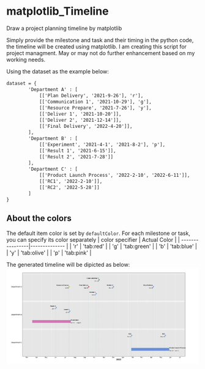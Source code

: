 # matplotlib_Timeline
Draw a project planning timeline by matplotlib

Simply provide the milestone and task and their timing in the python code, the timeline
will be created using matplotlib. I am creating this script for project managment. May
or may not do further enhancement based on my working needs.

Using the dataset as the example below:

    dataset = {
            'Department A' : [
                [['Plan Delivery', '2021-9-26'], 'r'],
                [['Communication 1', '2021-10-29'], 'g'],
                [['Resource Prepare', '2021-7-26'], 'y'],
                [['Deliver 1', '2021-10-20']],
                [['Deliver 2', '2021-12-14']],
                [['Final Delivery', '2022-4-20']],
            ],
            'Department B' : [
                [['Experiment', '2021-4-1', '2021-8-2'], 'p'],
                [['Result 1', '2021-6-15']],
                [['Result 2', '2021-7-28']]
            ],
            'Department C' : [
                [['Product Launch Process', '2022-2-10', '2022-6-11']],
                [['RC1', '2022-2-10']],
                [['RC2', '2022-5-28']]
            ]
    }

## About the colors
The default item color is set by `defaultColor`. For each milestone or task, you can specify its color separately
| color specifier | Actual Color  |
| ----------------|-------------- |
|       'r'       | 'tab:red'     |
|       'g'       | 'tab:green'   |
|       'b'       | 'tab:blue'    |
|       'y'       | 'tab:olive'   |
|       'p'       | 'tab:pink'    |

The generated timeline will be dipicted as below:
![Example Timeline](doc/Sample.png)
